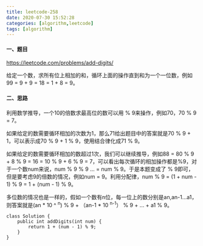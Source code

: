 ```yaml
---
title: leetcode-258
date: 2020-07-30 15:52:28
categories: [algorithm,leetcode]
tags: [algorithm]
---
```

#### 一、题目
https://leetcode.com/problems/add-digits/

给定一个数，求所有位上相加的和，循环上面的操作直到和为一个一位数，例如99 = 9 + 9 = 18 = 1 + 8 = 9。

#### 二、思路
利用数学推导，一个10的倍数求最高位的数可以用 % 9来操作，例如70，70 % 9 = 7。

如果给定的数需要循环相加的次数为1，那么71给出题目中的答案就是70 % 9 + 1，可以表示成70 % 9 + 1 % 9，使用结合律化成71 % 9。

如果给定的数需要循环相加的数超过1次，我们可以继续推导，例如88 = 80 % 9 + 8 % 9 = 16 = 10 % 9 + 6 % 9 = 7，可以看出每次循环的相加操作都是%9，对于一个数num来说，num % 9 % 9 ... = num % 9。于是本题变成了 % 9即可，但是要考虑9的倍数的情况，例如num = 9。利用分配律，num % 9 = (1 + num - 1) % 9 = 1 + (num - 1) % 9。

多位数的情况也是一样的，假如一个数有n位，每一位上的数分别是an,an-1...a1，则答案就是(an * 10 ^ <sup>n</sup>) % 9 + （an-1 * 10 <sup>n-1</sup>） % 9 + ... + a1 % 9。

```
class Solution {
    public int addDigits(int num) {
        return 1 + (num - 1) % 9;
    }
}
```
